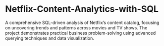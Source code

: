 # Netflix-Content-Analytics-with-SQL
A comprehensive SQL-driven analysis of Netflix’s content catalog, focusing on uncovering trends and patterns across movies and TV shows. The project demonstrates practical business problem-solving using advanced querying techniques and data visualization.
